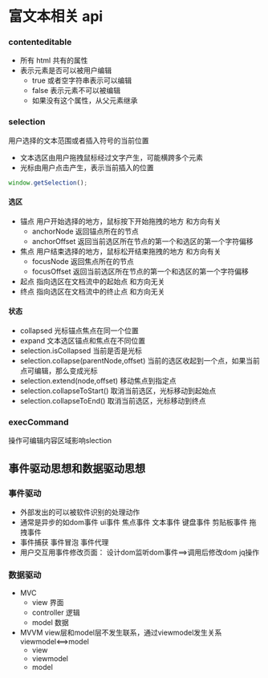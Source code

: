 # 富文本相关 api

### contenteditable

- 所有 html 共有的属性
- 表示元素是否可以被用户编辑
  - true 或者空字符串表示可以编辑
  - false 表示元素不可以被编辑
  - 如果没有这个属性，从父元素继承

### selection

用户选择的文本范围或者插入符号的当前位置

- 文本选区由用户拖拽鼠标经过文字产生，可能横跨多个元素
- 光标由用户点击产生，表示当前插入的位置

```js
window.getSelection();
```

#### 选区

- 锚点 用户开始选择的地方，鼠标按下开始拖拽的地方 和方向有关
  - anchorNode 返回锚点所在的节点
  - anchorOffset 返回当前选区所在节点的第一个和选区的第一个字符偏移
- 焦点 用户结束选择的地方，鼠标松开结束拖拽的地方 和方向有关
  - focusNode 返回焦点所在的节点
  - focusOffset 返回当前选区所在节点的第一个和选区的第一个字符偏移
- 起点 指向选区在文档流中的起始点 和方向无关
- 终点 指向选区在文档流中的终止点 和方向无关

#### 状态

- collapsed 光标锚点焦点在同一个位置
- expand 文本选区锚点和焦点在不同位置
- selection.isCollapsed 当前是否是光标
- selection.collapse(parentNode,offset) 当前的选区收起到一个点，如果当前点可编辑，那么变成光标
- selection.extend(node,offset) 移动焦点到指定点
- selection.collapseToStart() 取消当前选区，光标移动到起始点
- selection.collapseToEnd() 取消当前选区，光标移动到终点
### execCommand
操作可编辑内容区域影响slection
## 事件驱动思想和数据驱动思想
### 事件驱动
+ 外部发出的可以被软件识别的处理动作
+ 通常是异步的如dom事件 ui事件 焦点事件 文本事件 键盘事件 剪贴板事件 拖拽事件
+ 事件捕获 事件冒泡 事件代理
+ 用户交互用事件修改页面： 设计dom监听dom事件==>调用后修改dom jq操作
### 数据驱动
+ MVC 
    - view 界面
    - controller 逻辑
    - model 数据
+ MVVM
view层和model层不发生联系，通过viewmodel发生关系 viewmodel<==>model
    - view
    - viewmodel
    - model